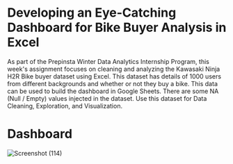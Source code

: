 # Developing an Eye-Catching Dashboard for Bike Buyer Analysis in Excel
As part of the Prepinsta Winter Data Analytics Internship Program, this week's assignment focuses on cleaning and analyzing the Kawasaki Ninja H2R Bike buyer dataset using Excel.
This dataset has details of 1000 users from different backgrounds and whether or not they buy a bike. This data can be used to build the dashboard in Google Sheets. There are some NA (Null / Empty) values injected in the dataset. Use this dataset for Data Cleaning, Exploration, and Visualization.

# Dashboard

![Screenshot (114)](https://github.com/rajesh9943/Preinsta_Winter_Data_Analytics_Internship_Assignment-1/assets/98160008/f9f3e24d-b51b-4f5b-b46b-b5deb34c3b41)
